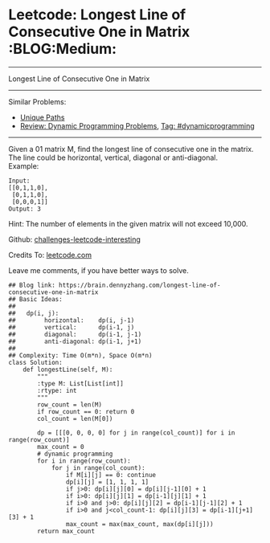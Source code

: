 # Leetcode: Longest Line of Consecutive One in Matrix     :BLOG:Medium:


---

Longest Line of Consecutive One in Matrix  

---

Similar Problems:  
-   [Unique Paths](https://brain.dennyzhang.com/unique-paths)
-   [Review: Dynamic Programming Problems](https://brain.dennyzhang.com/review-dynamicprogramming), [Tag: #dynamicprogramming](https://brain.dennyzhang.com/tag/dynamicprogramming)

---

Given a 01 matrix M, find the longest line of consecutive one in the matrix. The line could be horizontal, vertical, diagonal or anti-diagonal.  
Example:  

    Input:
    [[0,1,1,0],
     [0,1,1,0],
     [0,0,0,1]]
    Output: 3

Hint: The number of elements in the given matrix will not exceed 10,000.  

Github: [challenges-leetcode-interesting](https://github.com/DennyZhang/challenges-leetcode-interesting/tree/master/longest-line-of-consecutive-one-in-matrix)  

Credits To: [leetcode.com](https://leetcode.com/problems/longest-line-of-consecutive-one-in-matrix/description/)  

Leave me comments, if you have better ways to solve.  

    ## Blog link: https://brain.dennyzhang.com/longest-line-of-consecutive-one-in-matrix
    ## Basic Ideas:
    ##
    ##   dp(i, j): 
    ##        horizontal:    dp(i, j-1)
    ##        vertical:      dp(i-1, j)
    ##        diagonal:      dp(i-1, j-1)
    ##        anti-diagonal: dp(i-1, j+1)
    ##
    ## Complexity: Time O(m*n), Space O(m*n)
    class Solution:
        def longestLine(self, M):
            """
            :type M: List[List[int]]
            :rtype: int
            """
            row_count = len(M)
            if row_count == 0: return 0
            col_count = len(M[0])
    
            dp = [[[0, 0, 0, 0] for j in range(col_count)] for i in range(row_count)]
            max_count = 0
            # dynamic programming
            for i in range(row_count):
                for j in range(col_count):
                    if M[i][j] == 0: continue
                    dp[i][j] = [1, 1, 1, 1]
                    if j>0: dp[i][j][0] = dp[i][j-1][0] + 1
                    if i>0: dp[i][j][1] = dp[i-1][j][1] + 1
                    if i>0 and j>0: dp[i][j][2] = dp[i-1][j-1][2] + 1
                    if i>0 and j<col_count-1: dp[i][j][3] = dp[i-1][j+1][3] + 1
                    max_count = max(max_count, max(dp[i][j]))
            return max_count